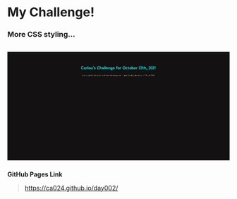 # My Challenge!
### More CSS styling...

![My challenge!](https://github.com/ca024/images/blob/main/day002/carlou_challenge.JPG)
---

**GitHub Pages Link**
> https://ca024.github.io/day002/
